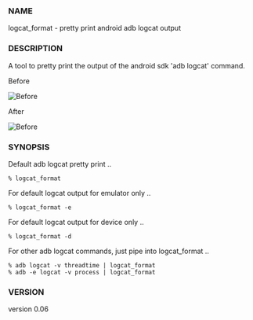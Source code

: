 ### NAME

logcat_format - pretty print android adb logcat output

### DESCRIPTION

A tool to pretty print the output of the android sdk 'adb logcat' command.

Before 

<p><img src="https://raw.github.com/vichou/App-logcat_format/master/screenshots/before.png"
alt="Before" /></p>

After

<p><img src="https://raw.github.com/vichou/App-logcat_format/master/screenshots/after.png"
alt="Before" /></p>

### SYNOPSIS

Default adb logcat pretty print ..

    % logcat_format 

For default logcat output for emulator only ..

    % logcat_format -e 

For default logcat output for device only ..

    % logcat_format -d

For other adb logcat commands, just pipe into logcat_format ..

    % adb logcat -v threadtime | logcat_format
    % adb -e logcat -v process | logcat_format

### VERSION

version 0.06
